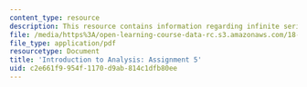 ```yaml
---
content_type: resource
description: This resource contains information regarding infinite series.
file: /media/https%3A/open-learning-course-data-rc.s3.amazonaws.com/18-100a-introduction-to-analysis-fall-2012/c2e661f9954f1170d9ab814c1dfb80ee_MIT18_100AF12_Assign_5.pdf
file_type: application/pdf
resourcetype: Document
title: 'Introduction to Analysis: Assignment 5'
uid: c2e661f9-954f-1170-d9ab-814c1dfb80ee
---
```

